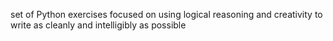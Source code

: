 set of Python exercises focused on using logical reasoning and creativity to write as cleanly and intelligibly as possible
